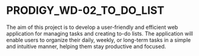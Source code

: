 # PRODIGY_WD-02_TO_DO_LIST
The aim of this project is to develop a user-friendly and efficient web application for managing tasks and creating to-do lists. The application will enable users to organize their daily, weekly, or long-term tasks in a simple and intuitive manner, helping them stay productive and focused.
